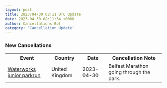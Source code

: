```yaml
---
layout: post
title: 2023/04/30 08:11 UTC Update
date: 2023-04-30 08:11:34 +0000
author: Cancellations Bot
category: 'Cancellation Update'
---
```


<h3>New Cancellations</h3>
<div class='hscrollable'>
<table style='width: 100%'>
    <tr>
        <th>Event</th>
        <th>Country</th>
        <th>Date</th>
        <th>Cancellation Note</th>
    </tr>
    <tr>
        <td><a href="https://www.parkrun.org.uk/waterworks-juniors">Waterworks junior parkrun</a></td>
        <td>United Kingdom</td>
        <td>2023-04-30</td>
        <td>Belfast Marathon going through the park.</td>
    </tr>
</table>
</div>

